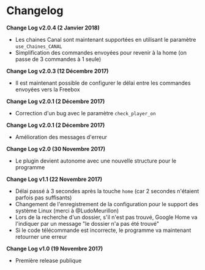 # Changelog

**Change Log v2.0.4 (2 Janvier 2018)**

  - Les chaines Canal sont maintenant supportées en utilisant le paramètre `use_Chaines_CANAL`
  - Simplification des commandes envoyées pour revenir à la home (on passe de 3 commandes à 1 seule)

**Change Log v2.0.3 (12 Décembre 2017)**

  - Il est maintenant possible de configurer le délai entre les commandes envoyées vers la Freebox

**Change Log v2.0.1 (2 Décembre 2017)**

  - Correction d'un bug avec le paramètre `check_player_on`

**Change Log v2.0.1 (2 Décembre 2017)**

  - Amélioration des messages d'erreur

**Change Log v2.0 (30 Novembre 2017)**

  - Le plugin devient autonome avec une nouvelle structure pour le programme

**Change Log v1.1 (22 Novembre 2017)**

  - Délai passé à 3 secondes après la touche `home` (car 2 secondes n'étaient parfois pas suffisants)
  - Changement de l'enregistrement de la configuration pour le support des système Linux (merci à @LudoMeurillon)
  - Lors de la recherche d'un dossier, s'il n'est pas trouvé, Google Home va l'indiquer par un message "le dossier n'a pas été trouvé"
  - Si le code télécommande est incorrecte, le programme va maintenant retourner une erreur

**Change Log v1.0 (19 Novembre 2017)**

  - Première release publique
